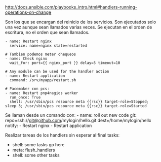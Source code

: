 http://docs.ansible.com/playbooks_intro.html#handlers-running-operations-on-change

Son los que se encargan del reinicio de los servicios.
Son ejecutados solo una vez aunque sean llamados varias veces.
Se ejecutan en el orden de escritura, no el orden que sean llamados.

    - name: Restart nginx
      service: name=nginx state=restarted

    # Tambien podemos meter chequeos
    - name: Check nginx
      wait_for: port={{ nginx_port }} delay=5 timeout=10

    # Any module can be used for the handler action
    - name: Restart application
      command: /srv/myapp/restart.sh

    # Pacemaker con pcs:
    - name: Restart pnp4nagios worker
      run_once: True
      shell: /usr/sbin/pcs resource meta {{rsc}} target-role=Stopped; sleep 3; /usr/sbin/pcs resource meta {{rsc}} target-role=Started



Se llaman desde un comando con:
    - name: roll out new code
      git: repo=ssh://git@github.com/mylogin/hello.git dest=/home/mylogin/hello
      notify:
        - Restart nginx
        - Restart application

Realizar tareas de los handlers sin esperar al final
tasks:
   - shell: some tasks go here
   - meta: flush_handlers
   - shell: some other tasks
